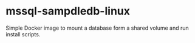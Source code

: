 # mssql-sampdledb-linux
Simple Docker image to mount a database form a shared volume and run install scripts.
